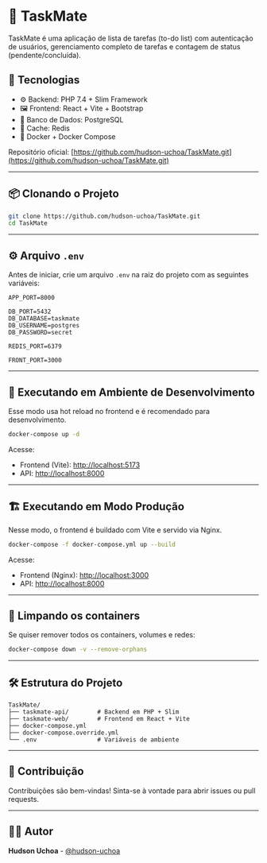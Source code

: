 # 📝 TaskMate

TaskMate é uma aplicação de lista de tarefas (to-do list) com autenticação de usuários, gerenciamento completo de tarefas e contagem de status (pendente/concluída).

## 🚀 Tecnologias

- ⚙️ Backend: PHP 7.4 + Slim Framework
- 🖼️ Frontend: React + Vite + Bootstrap
- 🐘 Banco de Dados: PostgreSQL
- 💾 Cache: Redis
- 🐳 Docker + Docker Compose

Repositório oficial: [https://github.com/hudson-uchoa/TaskMate.git](https://github.com/hudson-uchoa/TaskMate.git)

---

## 📦 Clonando o Projeto

```bash
git clone https://github.com/hudson-uchoa/TaskMate.git
cd TaskMate
```

---

## ⚙️ Arquivo `.env`

Antes de iniciar, crie um arquivo `.env` na raiz do projeto com as seguintes variáveis:

```env
APP_PORT=8000

DB_PORT=5432
DB_DATABASE=taskmate
DB_USERNAME=postgres
DB_PASSWORD=secret

REDIS_PORT=6379

FRONT_PORT=3000
```

---

## 🧪 Executando em Ambiente de Desenvolvimento

Esse modo usa hot reload no frontend e é recomendado para desenvolvimento.

```bash
docker-compose up -d
```

Acesse:
- Frontend (Vite): [http://localhost:5173](http://localhost:5173)
- API: [http://localhost:8000](http://localhost:8000)

---

## 🏗️ Executando em Modo Produção

Nesse modo, o frontend é buildado com Vite e servido via Nginx.

```bash
docker-compose -f docker-compose.yml up --build
```

Acesse:
- Frontend (Nginx): [http://localhost:3000](http://localhost:3000)
- API: [http://localhost:8000](http://localhost:8000)

---

## 🧼 Limpando os containers

Se quiser remover todos os containers, volumes e redes:

```bash
docker-compose down -v --remove-orphans
```

---

## 🛠️ Estrutura do Projeto

```
TaskMate/
├── taskmate-api/        # Backend em PHP + Slim
├── taskmate-web/        # Frontend em React + Vite
├── docker-compose.yml
├── docker-compose.override.yml
└── .env                 # Variáveis de ambiente
```

---

## 🤝 Contribuição

Contribuições são bem-vindas! Sinta-se à vontade para abrir issues ou pull requests.

---

## 🧑‍💻 Autor

**Hudson Uchoa** - [@hudson-uchoa](https://github.com/hudson-uchoa)

